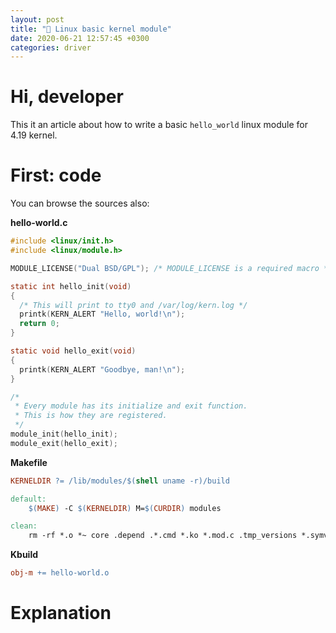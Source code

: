 ```yaml
---
layout: post
title: "👶 Linux basic kernel module"
date: 2020-06-21 12:57:45 +0300
categories: driver
---
```


# Hi, developer

This it an article about how to write a basic `hello_world` linux module for 4.19 kernel.

# First: code

You can browse the sources also:

**hello-world.c**

```c
#include <linux/init.h>
#include <linux/module.h>

MODULE_LICENSE("Dual BSD/GPL"); /* MODULE_LICENSE is a required macro */

static int hello_init(void)
{
  /* This will print to tty0 and /var/log/kern.log */
  printk(KERN_ALERT "Hello, world!\n");
  return 0;
}

static void hello_exit(void)
{
  printk(KERN_ALERT "Goodbye, man!\n");
}

/*
 * Every module has its initialize and exit function.
 * This is how they are registered.
 */
module_init(hello_init);
module_exit(hello_exit);
```

**Makefile**

```makefile
KERNELDIR ?= /lib/modules/$(shell uname -r)/build

default:
	$(MAKE) -C $(KERNELDIR) M=$(CURDIR) modules

clean:
	rm -rf *.o *~ core .depend .*.cmd *.ko *.mod.c .tmp_versions *.symvers modules.order
```

**Kbuild**

```makefile
obj-m += hello-world.o
```

# Explanation
